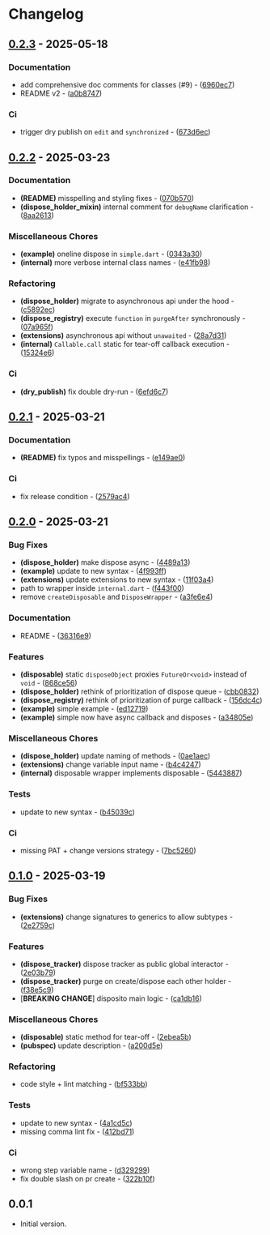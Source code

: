 # Changelog

## [0.2.3](https://github.com/arxdeus/disposito/compare/v0.2.2..0.2.3) - 2025-05-18

### Documentation

- add comprehensive doc comments for classes (#9) - ([6960ec7](https://github.com/arxdeus/disposito/commit/6960ec77c248284bfd17be2ba18fe7803ac7a91a))
- README v2 - ([a0b8747](https://github.com/arxdeus/disposito/commit/a0b87470b20ed270a1c0091d7261d3f0a68dfb5d))

### Ci

- trigger dry publish on `edit` and `synchronized` - ([673d6ec](https://github.com/arxdeus/disposito/commit/673d6ec207b1095bb950bd93df48afb9df0db0ec))

## [0.2.2](https://github.com/arxdeus/disposito/compare/v0.2.1..0.2.2) - 2025-03-23

### Documentation

- **(README)** misspelling and styling fixes - ([070b570](https://github.com/arxdeus/disposito/commit/070b570612456cde7cf8015ee028c33928e05b7c))
- **(dispose_holder_mixin)** internal comment for `debugName` clarification - ([8aa2613](https://github.com/arxdeus/disposito/commit/8aa26138b3a5e3118a664656e1b73de10c2922aa))

### Miscellaneous Chores

- **(example)** oneline dispose in `simple.dart` - ([0343a30](https://github.com/arxdeus/disposito/commit/0343a3006a8849892d12f85ad33d43fb8f20f526))
- **(internal)** more verbose internal class names - ([e41fb98](https://github.com/arxdeus/disposito/commit/e41fb98e2b8476ff58f2999b07d0101fce511fab))

### Refactoring

- **(dispose_holder)** migrate to asynchronous api under the hood - ([c5892ec](https://github.com/arxdeus/disposito/commit/c5892ec25d21a9e9e2c5e3f1e7ecb3f1ee8db573))
- **(dispose_registry)** execute `function` in `purgeAfter` synchronously - ([07a965f](https://github.com/arxdeus/disposito/commit/07a965f3f55bbe3bd81b1ec9f191dfac1f740f0c))
- **(extensions)** asynchronous api without `unawaited` - ([28a7d31](https://github.com/arxdeus/disposito/commit/28a7d3166408221920d5a27a9dde508a156ac384))
- **(internal)** `Callable.call` static for tear-off callback execution - ([15324e6](https://github.com/arxdeus/disposito/commit/15324e6ccaed4e81f4396375789ab69eb7348a76))

### Ci

- **(dry_publish)** fix double dry-run - ([6efd6c7](https://github.com/arxdeus/disposito/commit/6efd6c7595641e4532d2de9e588f39d9ed369a1a))

## [0.2.1](https://github.com/arxdeus/disposito/compare/v0.2.0..0.2.1) - 2025-03-21

### Documentation

- **(README)** fix typos and misspellings - ([e149ae0](https://github.com/arxdeus/disposito/commit/e149ae002cefe10a503edc734aa6230628e36839))

### Ci

- fix release condition - ([2579ac4](https://github.com/arxdeus/disposito/commit/2579ac4404d09fa925464dca72e3eb31eb8b9506))

## [0.2.0](https://github.com/arxdeus/disposito/compare/v0.1.0..0.2.0) - 2025-03-21

### Bug Fixes

- **(dispose_holder)** make dispose async - ([4489a13](https://github.com/arxdeus/disposito/commit/4489a1339b8fde654605c82ca9a4df9dd8e2d40d))
- **(example)** update to new syntax - ([4f993ff](https://github.com/arxdeus/disposito/commit/4f993ff650a4fb7c9d28fabebdd1db7b2bc8f7d7))
- **(extensions)** update extensions to new syntax - ([11f03a4](https://github.com/arxdeus/disposito/commit/11f03a4294b3cfddb398c1f04ab4f06cd7066747))
- path to wrapper inside `internal.dart` - ([f443f00](https://github.com/arxdeus/disposito/commit/f443f001d89d8a8e1cb832c1a99844c122bd086b))
- remove `createDisposable` and `DisposeWrapper` - ([a3fe6e4](https://github.com/arxdeus/disposito/commit/a3fe6e4a6c3c4def7b51b21dd4583d976f45ff20))

### Documentation

- README - ([36316e9](https://github.com/arxdeus/disposito/commit/36316e90a151204588de3a5f5369ca6fa38394d4))

### Features

- **(disposable)** static `disposeObject` proxies `FutureOr<void>` instead of `void` - ([868ce56](https://github.com/arxdeus/disposito/commit/868ce56fe88eadce5f09736fcedd16acfc280bfc))
- **(dispose_holder)** rethink of prioritization of dispose queue - ([cbb0832](https://github.com/arxdeus/disposito/commit/cbb0832d2232488fda5321f58101b9d7a80602a8))
- **(dispose_registry)** rethink of prioritization of purge callback - ([156dc4c](https://github.com/arxdeus/disposito/commit/156dc4ca81426de62b52fd71f648859e5bc2e53e))
- **(example)** simple example - ([ed12719](https://github.com/arxdeus/disposito/commit/ed127198cb8075339baeea719ff1f02c26ad96ab))
- **(example)** simple now have async callback and disposes - ([a34805e](https://github.com/arxdeus/disposito/commit/a34805ee2cbedf1a518c86b460930afd1c1a20b8))

### Miscellaneous Chores

- **(dispose_holder)** update naming of methods - ([0ae1aec](https://github.com/arxdeus/disposito/commit/0ae1aec19cc682566899289ad661272d3800361a))
- **(extensions)** change variable input name - ([b4c4247](https://github.com/arxdeus/disposito/commit/b4c42471f4dabef91da61de0ec4a87bd799ca46d))
- **(internal)** disposable wrapper implements disposable - ([5443887](https://github.com/arxdeus/disposito/commit/54438870ac45ac3ab0b7cd18dae0d8886f86b6cf))

### Tests

- update to new syntax - ([b45039c](https://github.com/arxdeus/disposito/commit/b45039cbb82a7176129bdc9b729bfc43b5803644))

### Ci

- missing PAT + change versions strategy - ([7bc5260](https://github.com/arxdeus/disposito/commit/7bc5260af08dc2a92882dab0309b15b72b388353))

## [0.1.0](https://github.com/arxdeus/disposito/compare/v0.0.0..0.1.0) - 2025-03-19

### Bug Fixes

- **(extensions)** change signatures to generics to allow subtypes - ([2e2759c](https://github.com/arxdeus/disposito/commit/2e2759cf47b4c7b7a9941a8f9329d3c477732541))

### Features

- **(dispose_tracker)** dispose tracker as public global interactor - ([2e03b79](https://github.com/arxdeus/disposito/commit/2e03b79eaf447ea1efdd3b0ecdd1183d51e49806))
- **(dispose_tracker)** purge on create/dispose each other holder - ([f38e5c9](https://github.com/arxdeus/disposito/commit/f38e5c91488b54db900df2fb767bdcb087ef1cbc))
-  [**BREAKING CHANGE**] disposito main logic - ([ca1db16](https://github.com/arxdeus/disposito/commit/ca1db16623904e79f7ddd2351066d8fe29157857))

### Miscellaneous Chores

- **(disposable)** static method for tear-off - ([2ebea5b](https://github.com/arxdeus/disposito/commit/2ebea5bff8b6623c99616ff57091b13dce8c4247))
- **(pubspec)** update description - ([a200d5e](https://github.com/arxdeus/disposito/commit/a200d5e0c20808282790365ec0d697194dc96e14))

### Refactoring

- code style + lint matching - ([bf533bb](https://github.com/arxdeus/disposito/commit/bf533bb064e6b6a549548a20cbdcf4dd3b7ac2cc))

### Tests

- update to new syntax - ([4a1cd5c](https://github.com/arxdeus/disposito/commit/4a1cd5cf4c80d7a9bb38f8901a2a68b0d3631335))
- missing comma lint fix - ([412bd71](https://github.com/arxdeus/disposito/commit/412bd716443fe9e82a1d4dc6b524448a82cd1e5c))

### Ci

- wrong step variable name - ([d329299](https://github.com/arxdeus/disposito/commit/d329299bb9b524bcefaa3e2f9d752023a2a28776))
- fix double slash on pr create - ([322b10f](https://github.com/arxdeus/disposito/commit/322b10f2589d5c23d1dbbc4ddd14d866641a24e5))

## 0.0.1

- Initial version.
